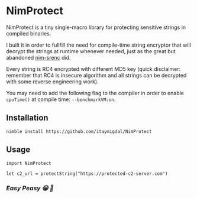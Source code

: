 
# NimProtect

NimProtect is a tiny single-macro library for protecting sensitive strings in compiled binaries. 

I built it in order to fullfill the need for compile-time string encryptor that will decrypt the strings at runtime whenever needed, just as the great but abandoned [nim-srenc](https://github.com/Yardanico/nim-strenc) did.

Every string is RC4 encrypted with different MD5 key (quick disclaimer: remember that RC4 is insecure algorithm and all strings can be decrypted with some reverse engineering work).

You may need to add the following flag to the compiler in order to enable `cpuTime()` at compile time: `--benchmarkVM:on`.

## Installation

```
nimble install https://github.com/itaymigdal/NimProtect
```

## Usage

```
import NimProtect

let c2_url = protectString("https://protected-c2-server.com")
```

### *Easy Peasy :grin: :metal:*
  
